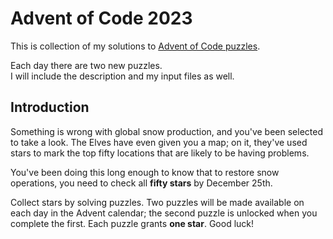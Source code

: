 # Advent of Code 2023

This is collection of my solutions to [Advent of Code puzzles](https://adventofcode.com/).

Each day there are two new puzzles.  
I will include the description and my input files as well.

## Introduction

Something is wrong with global snow production,
and you've been selected to take a look.
The Elves have even given you a map;
on it, they've used stars to mark the top fifty locations
that are likely to be having problems.

You've been doing this long enough to know
that to restore snow operations,
you need to check all **fifty stars** by December 25th.

Collect stars by solving puzzles.
Two puzzles will be made available on each day
in the Advent calendar;
the second puzzle is unlocked when you complete the first.
Each puzzle grants **one star**. Good luck!
